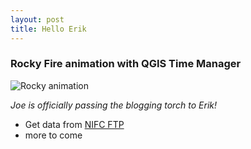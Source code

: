 ```yaml
---
layout: post
title: Hello Erik
---
```


### Rocky Fire animation with QGIS Time Manager
![Rocky animation](https://dl.dropboxusercontent.com/u/345322813/images/rocky.gif "Rocky animation")

_Joe is officially passing the blogging torch to Erik!_

+ Get data from [NIFC FTP](http://ftp.nifc.gov/)
+ more to come
